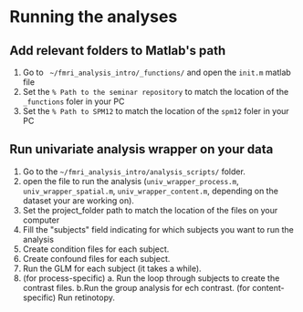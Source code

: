 # Running the analyses

## Add relevant folders to Matlab's path
1. Go to ` ~/fmri_analysis_intro/_functions/` and open the `init.m` matlab file
2. Set the `% Path to the seminar repository` to match the location of the `_functions` foler in your PC
3. Set the `% Path to SPM12` to match the location of the `spm12` foler in your PC

## Run univariate analysis wrapper on your data
1. Go to the `~/fmri_analysis_intro/analysis_scripts/` folder.
2. open the file to run the analysis (`univ_wrapper_process.m`, `univ_wrapper_spatial.m`,
   `univ_wrapper_content.m`, depending on the dataset your are working on).
3. Set the project_folder path to match the location of the files on your computer
4. Fill the "subjects" field indicating for which subjects you want to run the analysis
6. Create condition files for each subject.
7. Create confound files for each subject.
8. Run the GLM for each subject (it takes a while).
9. (for process-specific) a. Run the loop through subjects to create the contrast files. 
						  b.Run the group analysis for ech contrast.
   (for content-specific) Run retinotopy. 